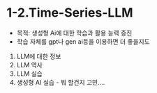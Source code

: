 # 1-2.Time-Series-LLM
- 목적: 생성형 Ai에 대한 학습과 활용 능력 증진
- 학습 자체를 gpt나 gen ai등을 이용하면 더 좋을지도
1. LLM에 대한 정보
2. LLM 역사
3. LLM 실습
4. 생성형 AI 실습 - 뭐 할건지 고민....
